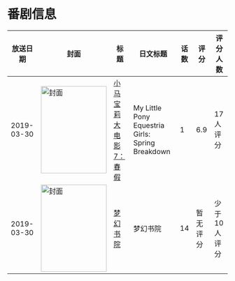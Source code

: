 # 番剧信息

|放送日期|封面|标题|日文标题|话数|评分|评分人数|
|---|---|---|---|---|---|---|
|2019-03-30|<img src="//lain.bgm.tv/pic/cover/c/0e/59/280443_h6p01.jpg" alt="封面" style="width:150px;height:200px;object-fit:cover;">|[小马宝莉大电影7：春假](https://bangumi.tv/subject/280443)|My Little Pony Equestria Girls: Spring Breakdown|1|6.9|17人评分|
|2019-03-30|<img src="//lain.bgm.tv/pic/cover/c/dd/c9/291645_fh676.jpg" alt="封面" style="width:150px;height:200px;object-fit:cover;">|[梦幻书院](https://bangumi.tv/subject/291645)|梦幻书院|14|暂无评分|少于10人评分|
